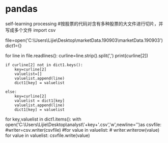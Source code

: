 # pandas
self-learning processing
#按股票的代码对含有多种股票的大文件进行切片，并写成多个文件
import csv

file=open('C:\\Users\\Lijie\\Desktop\\marketData.190903\\marketData.190903')
dict1={}


for line in file.readlines():
    curline=line.strip().split(',')
    print(curline[2])
    
    
    if curline[2] not in dict1.keys():
        key=curline[2]
        valuelist=[]
        valuelist.append(line)
        dict1[key] = valuelist
       
    else:
        key=curline[2]
        valuelist = dict1[key]
        valuelist.append(line)
        dict1[key] = valuelist
        
for key,valuelist in dict1.items():
    with open('C:\\Users\\Lijie\\Desktop\\analyst\\'+key+'.csv','w',newline='')as csvfile:
        #writer=csv.writer(csvfile)
        #for value in valuelist:
        #    writer.writerow(value)
        for value in valuelist:
            csvfile.write(value)






















